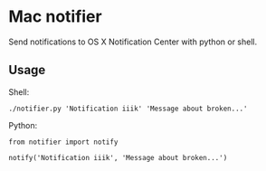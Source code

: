# Mac notifier #
Send notifications to OS X Notification Center with python or shell.

## Usage ##
Shell:
```
./notifier.py 'Notification iiik' 'Message about broken...'
```

Python:
```
from notifier import notify

notify('Notification iiik', 'Message about broken...')
```
